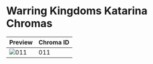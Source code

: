 # Warring Kingdoms Katarina Chromas
| Preview | Chroma ID |
|---------|-----------|
| ![011](https://raw.communitydragon.org/latest/plugins/rcp-be-lol-game-data/global/default/v1/champion-chroma-images/55/55011.png) | 011 |
